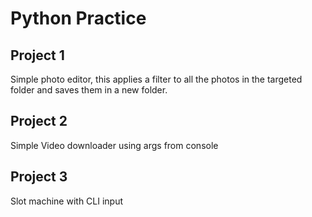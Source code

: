 # Python Practice

## Project 1
Simple photo editor, this applies a filter to all the photos in the targeted folder and saves them in a new folder.

## Project 2
Simple Video downloader using args from console

## Project 3
Slot machine with CLI input
